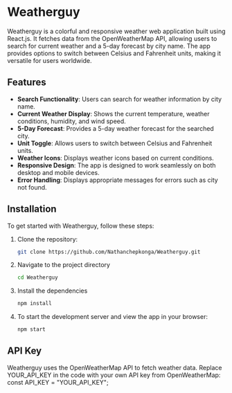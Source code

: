 # Weatherguy

Weatherguy is a colorful and responsive weather web application built using React.js. It fetches data from the OpenWeatherMap API, allowing users to search for current weather and a 5-day forecast by city name. The app provides options to switch between Celsius and Fahrenheit units, making it versatile for users worldwide.

## Features

- **Search Functionality**: Users can search for weather information by city name.
- **Current Weather Display**: Shows the current temperature, weather conditions, humidity, and wind speed.
- **5-Day Forecast**: Provides a 5-day weather forecast for the searched city.
- **Unit Toggle**: Allows users to switch between Celsius and Fahrenheit units.
- **Weather Icons**: Displays weather icons based on current conditions.
- **Responsive Design**: The app is designed to work seamlessly on both desktop and mobile devices.
- **Error Handling**: Displays appropriate messages for errors such as city not found.

## Installation

To get started with Weatherguy, follow these steps:

1. Clone the repository:
   ```bash
   git clone https://github.com/Nathanchepkonga/Weatherguy.git

2. Navigate to the project directory
   ```bash
   cd Weatherguy

3. Install the dependencies
   ```bash
   npm install

4. To start the development server and view the app in your browser:
   ```bash
   npm start

## API Key
Weatherguy uses the OpenWeatherMap API to fetch weather data. Replace YOUR_API_KEY in the code with your own API key from OpenWeatherMap:
   const API_KEY = "YOUR_API_KEY";

